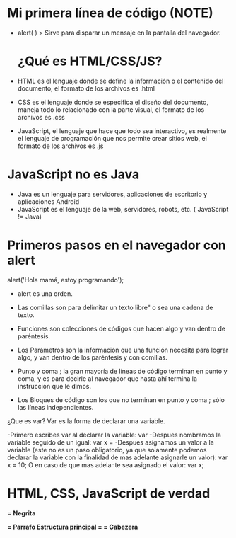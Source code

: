 # Mi primera línea de código (NOTE)

- alert( ) > Sirve para disparar un mensaje en la pantalla del navegador.
  
  # ¿Qué es HTML/CSS/JS?

- HTML es el lenguaje donde se define la información o el contenido del documento, el formato de los archivos es .html
- CSS es el lenguaje donde se especifica el diseño del documento, maneja todo lo relacionado con la parte visual, el formato de los archivos es .css
- JavaScript, el lenguaje que hace que todo sea interactivo, es realmente el lenguaje de programación que nos permite crear sitios web, el formato de los archivos es .js

# JavaScript no es Java

- Java es un lenguaje para servidores, aplicaciones de escritorio y aplicaciones Android
- JavaScript es el lenguaje de la web, servidores, robots, etc.
  ( JavaScript != Java)

# Primeros pasos en el navegador con alert

alert('Hola mamá, estoy programando');

- alert es una orden.

- Las comillas son para delimitar un texto libre" o sea una cadena de texto.

- Funciones son colecciones de códigos que hacen algo y van dentro de paréntesis.

- Los Parámetros son la información que una función necesita para lograr algo, y van dentro de los paréntesis y con comillas.

- Punto y coma ; la gran mayoría de líneas de código terminan en punto y coma, y es para decirle al navegador que hasta ahí termina la instrucción que le dimos.

- Los Bloques de código son los que no terminan en punto y coma ; sólo las líneas independientes.

¿Que es var? Var es la forma de declarar una variable.

-Primero escribes var al declarar la variable:
var
-Despues nombramos la variable seguido de un igual:
var x =
-Despues asignamos un valor a la variable (este no es un paso obligatorio, ya que solamente podemos declarar la variable con la finalidad de mas adelante asignarle un valor):
var x = 10;
O en caso de que mas adelante sea asignado el valor:
var x;

# HTML, CSS, JavaScript de verdad

<strong> = Negrita
<p> = Parrafo
Estructura principal = <html>
<head> = Cabezera
<title> = titulo
<body> = cuerpo
<style> = estilo
background color: = Fondo
Font-Family = fuente
<script> = Para ejecutar funciones
document.write = Escribe una cadena de texto
<Doctype html> = estandar de html 5
Type= atributo de una etiqueta

# Peso en otro planeta

En JavaScript tenemos funciones especiales que manipulan numeros una de esas funciones se llama parseInt, esta me permite redondear un numero con muchos decimales.

# Obteniendo datos del usuario

- Prompt(); es una función similar a alert(); pero esta nos muestra una caja rellenable de información.
- ParseFloat(); es para obtener valores con decimales.

# Flujo y condicionales

Las condicionales manejan una condición para distinguir entre una opción u otra. 

* =: asignación.
* ==: comparación.
* if(): Sí
* else: Sí no
* else if(): Sí no, sí
  
# El DOM: nuestro lugar de trabajo en la web

- Objectos: son nombres especiales que tienen por dentro: funciones, atributos, variables y entre otros.
- Navigator: Contiene las funciones especiales del navegador y puedes acceder también al sistema operativo con este objeto.
- Window: Maneja las ventanas y tabs del navegador.
- Document: Contiene todos los elementos que se encuentran dentro de una página web. Controla internamente cada componente visual con el que los usuarios interactúan.
- DOM (Document Object Model): es la forma en que internamente el navegador organiza todo el HTML dentro de una estructura de árbol.

# Window y Document:

- Métodos: funciones dentro de un objeto
- Atributo o propiedad: variables internas que almacenan valores

  



